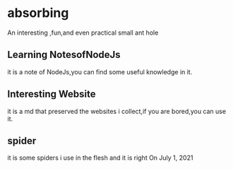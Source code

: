 # absorbing
An interesting ,fun,and even practical small ant hole
## Learning NotesofNodeJs 
it is a note of NodeJs,you can find some useful knowledge in it.
## Interesting Website
it is a md that preserved the websites i collect,if you are bored,you can use it.
## spider
it is some spiders i use in the flesh and it is right On July 1, 2021
